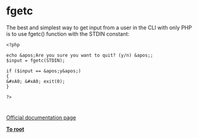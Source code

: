 # fgetc





The best and simplest way to get input from a user in the CLI with only PHP is to use fgetc() function with the STDIN constant:



```
<?php

echo &apos;Are you sure you want to quit? (y/n) &apos;;
$input = fgetc(STDIN);

if ($input == &apos;y&apos;)
{
&#xA0; &#xA0; exit(0);
}

?>
```



  

#

[Official documentation page](https://www.php.net/manual/en/function.fgetc.php)

**[To root](/README.md)**